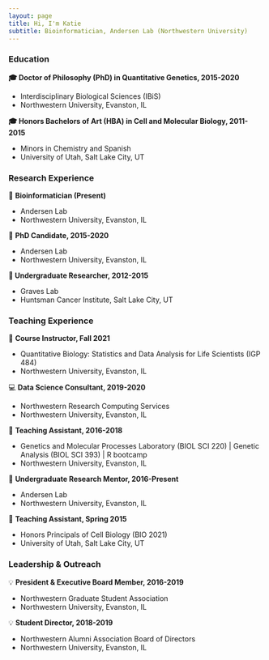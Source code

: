 ```yaml
---
layout: page
title: Hi, I'm Katie
subtitle: Bioinformatician, Andersen Lab (Northwestern University)
---
```


### Education

**🎓 Doctor of Philosophy (PhD) in Quantitative Genetics, 2015-2020**
* Interdisciplinary Biological Sciences (IBiS)
* Northwestern University, Evanston, IL

**🎓 Honors Bachelors of Art (HBA) in Cell and Molecular Biology, 2011-2015**
* Minors in Chemistry and Spanish
* University of Utah, Salt Lake City, UT

### Research Experience

🔬 **Bioinformatician (Present)**
* Andersen Lab
* Northwestern University, Evanston, IL

🔬 **PhD Candidate, 2015-2020**
* Andersen Lab
* Northwestern University, Evanston, IL

**🔬 Undergraduate Researcher, 2012-2015**
* Graves Lab
* Huntsman Cancer Institute, Salt Lake City, UT

### Teaching Experience

📒 **Course Instructor, Fall 2021**
* Quantitative Biology: Statistics and Data Analysis for Life Scientists (IGP 484)
* Northwestern University, Evanston, IL

💻 **Data Science Consultant, 2019-2020**
* Northwestern Research Computing Services
* Northwestern University, Evanston, IL

📒 **Teaching Assistant, 2016-2018**
* Genetics and Molecular Processes Laboratory (BIOL SCI 220) | Genetic Analysis (BIOL SCI 393) | R    bootcamp
* Northwestern University, Evanston, IL

🔬 **Undergraduate Research Mentor, 2016-Present**
* Andersen Lab
* Northwestern University, Evanston, IL

📒 **Teaching Assistant, Spring 2015**
* Honors Principals of Cell Biology (BIO 2021)
* University of Utah, Salt Lake City, UT

### Leadership & Outreach

💡 **President & Executive Board Member, 2016-2019**
* Northwestern Graduate Student Association
* Northwestern University, Evanston, IL

💡 **Student Director, 2018-2019**
* Northwestern Alumni Association Board of Directors
* Northwestern University, Evanston, IL